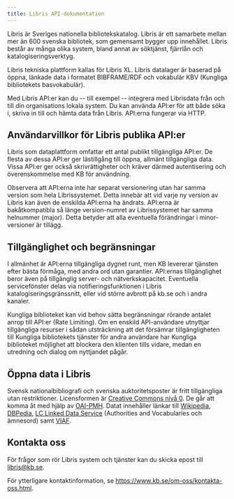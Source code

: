 ```yaml
---
title: Libris API-dokumentation
---
```

Libris är Sveriges nationella bibliotekskatalog. Libris är ett samarbete mellan mer än 600 svenska bibliotek, som gemensamt bygger upp innehållet. Libris består av många olika system, bland annat av söktjänst, fjärrlån och katalogiseringsverktyg.

Libris tekniska plattform kallas för Libris XL. Libris datalager är baserad på öppna, länkade data i formatet BIBFRAME/RDF och vokabulär KBV (Kungliga bibliotekets basvokabulär).

Med Libris API:er kan du -- till exempel -- integrera med Librisdata från och till din organisations lokala system. Du kan använda API:er för att både söka i, skriva in till och hämta data från Libris. API:erna fungerar via HTTP.

## Användarvillkor för Libris publika API:er

Libris som dataplattform omfattar ett antal publikt tillgängliga API:er. De flesta av dessa API:er ger lästillgång till öppna, allmänt tillgängliga data. Vissa API:er ger också skrivrättigheter och kräver därmed autentisering och överenskommelse med KB för användning.

Observera att API:erna inte har separat versionering utan har samma version som hela Librissystemet. Detta innebär att vid varje ny version av Libris kan även de enskilda API:erna ha ändrats. API:erna är bakåtkompatibla så länge version-numret av Librissystemet har samma helnummer (major). Detta betyder att alla eventuella förändringar i minor-versioner är tillägg.

## Tillgänglighet och begränsningar

I allmänhet är API:erna tillgängliga dygnet runt, men KB levererar tjänsten efter bästa förmåga, med andra ord utan garantier. API:ernas tillgänglighet beror även på tillgänglig server- och nätverkskapacitet. Eventuella servicefönster delas via notifieringsfunktionen i Libris katalogiseringsgränssnitt, eller vid större avbrott på kb.se och i andra kanaler.

Kungliga biblioteket kan vid behov sätta begränsningar rörande antalet anrop till API:er (Rate Limiting). Om en enskild API-användare utnyttjar tillgängliga resurser i sådan utsträckning att det försämrar tillgängligheten till Kungliga bibliotekets tjänster för andra användare har Kungliga biblioteket möjlighet att blockera den klienten tills vidare, medan en utredning och dialog om nyttjandet pågår.

## Öppna data i Libris

Svensk nationalbibliografi och svenska auktoritetsposter är fritt tillgängliga utan restriktioner. Licensformen är [Creative Commons nivå 0](https://creativecommons.org/publicdomain/zero/1.0/legalcode.sv). De går att komma åt med hjälp av [OAI-PMH](https://www.kb.se/4.2705879d169b8ba882a43ef.html). Datat innehåller länkar till [Wikipedia](https://www.wikipedia.org/), [DBPedia](https://wiki.dbpedia.org/), [LC Linked Data Service](http://id.loc.gov/) (Authorities and Vocabularies och ämnesord) samt [VIAF](http://viaf.org/).

## Kontakta oss

För frågor som rör Libris system och tjänster kan du skicka epost till libris@kb.se.

För ytterligare kontaktinformation, se https://www.kb.se/om-oss/kontakta-oss.html.